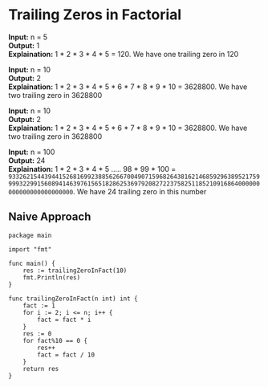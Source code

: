 # Trailing Zeros in Factorial

**Input:** n = 5 </br>
**Output:** 1 </br>
**Explaination:** 1 * 2 * 3 * 4 * 5 = 120. We have one trailing zero in 120 </br>

**Input:** n = 10 </br>
**Output:** 2 </br>
**Explaination:** 1 * 2 * 3 * 4 * 5 * 6 * 7 * 8 * 9 * 10 = 3628800. We have two trailing zero in 3628800 </br>


**Input:** n = 10 </br>
**Output:** 2 </br>
**Explaination:** 1 * 2 * 3 * 4 * 5 * 6 * 7 * 8 * 9 * 10 = 3628800. We have two trailing zero in 3628800 </br>

**Input:** n = 100 </br>
**Output:** 24 </br>
**Explaination:** 1 * 2 * 3 * 4 * 5 ..... 98 * 99 * 100 = `93326215443944152681699238856266700490715968264381621468592963895217599993229915608941463976156518286253697920827223758251185210916864000000000000000000000000`. We have 24 trailing zero in this number </br>


## Naive Approach

```
package main

import "fmt"

func main() {
	res := trailingZeroInFact(10)
	fmt.Println(res)
}

func trailingZeroInFact(n int) int {
	fact := 1
	for i := 2; i <= n; i++ {
		fact = fact * i
	}
	res := 0
	for fact%10 == 0 {
		res++
		fact = fact / 10
	}
	return res
}

```